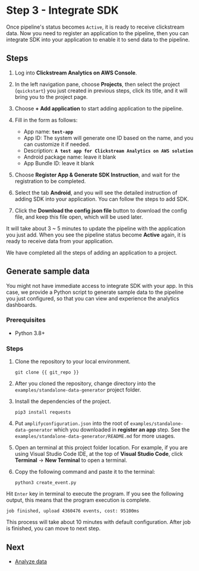 # Step 3 - Integrate SDK
Once pipeline's status becomes `Active`, it is ready to receive clickstream data. Now you need to register an application to the pipeline, then you can integrate SDK into your application to enable it to send data to the pipeline.

## Steps

1. Log into **Clickstream Analytics on AWS Console**.
2. In the left navigation pane, choose **Projects**, then select the project (`quickstart`) you just created in previous steps, click its title, and it will bring you to the project page.
3. Choose **+ Add application** to start adding application to the pipeline.
4. Fill in the form as follows:
     * App name: **`test-app`**
     * App ID: The system will generate one ID based on the name, and you can customize it if needed.
     * Description: **`A test app for Clickstream Analytics on AWS solution`**
     * Android package name: leave it blank
     * App Bundle ID: leave it blank

4. Choose **Register App & Generate SDK Instruction**, and wait for the registration to be completed.

5. Select the tab **Android**, and you will see the detailed instruction of adding SDK into your application. You can follow the steps to add SDK.

6. Click the **Download the config json file** button to download the config file, and keep this file open, which will be used later.

It will take about 3 ~ 5 minutes to update the pipeline with the application you just add. When you see the pipeline status become **Active** again, it is ready to receive data from your application. 

We have completed all the steps of adding an application to a project.

## Generate sample data
You might not have immediate access to integrate SDK with your app. In this case, we provide a Python script to generate sample data to the pipeline you just configured, so that you can view and experience the analytics dashboards.

### Prerequisites

- Python 3.8+
### Steps

1. Clone the repository to your local environment.
   ```code
   git clone {{ git_repo }}
   ```
2. After you cloned the repository, change directory into the `examples/standalone-data-generator` project folder.

3. Install the dependencies of the project.
    ```code
    pip3 install requests
    ```

4. Put `amplifyconfiguration.json` into the root of `examples/standalone-data-generator` which you downloaded in **register an app** step. See the `examples/standalone-data-generator/README.md` for more usages.

5. Open an terminal at this project folder location. For example, if you are using Visual Studio Code IDE, at the top of **Visual Studio Code**, click **Terminal** -> **New Terminal** to open a terminal.

6. Copy the following command and paste it to the terminal:

    ```shell
    python3 create_event.py
    ```

Hit `Enter` key in terminal to execute the program. If you see the following output, this means that the program execution is complete.

 ```shell
 job finished, upload 4360476 events, cost: 95100ms
 ```

This process will take about 10 minutes with default configuration. After job is finished, you can move to next step.

## Next

* [Analyze data](./4.view-dashboard.md)